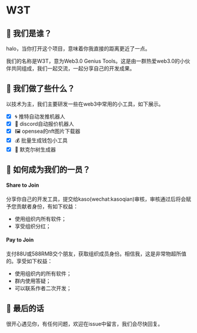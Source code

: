 # W3T

## 🐺 我们是谁？

halo，当你打开这个项目，意味着你我直接的距离更近了一点。

我们的名称是W3T，意为Web3.0 Genius Tools。这是由一群热爱web3.0的小伙伴共同组成，我们一起交流，一起分享自己的开发成果。

## 🔬 我们做了些什么？

以技术为主，我们主要研发一些在web3中常用的小工具，如下展示。

   - [x] 🌀 推特自动发推机器人
   - [x] 🤖 discord自动报价机器人
   - [x] 🖼️ opensea的nft图片下载器
   - [x] 💰 批量生成钱包小工具
   - [x] 🌲 默克尔树生成器

## 💃 如何成为我们的一员？

#### Share to Join

分享你自己的开发工具，提交给kaso(wechat:kasoqian)审核，审核通过后将会赋予您贡献者身份，有如下权益：

- 使用组织内所有软件；
- 享受组织分红；

#### Pay to Join

支付88U或588RMB交个朋友，获取组织成员身份。相信我，这是非常物超所值的。享受如下权益：

- 使用组织内的所有软件；
- 群内使用答疑；
- 可以联系作者二次开发；

## 🙌 最后的话

很开心遇见你，有任何问题，欢迎在issue中留言，我们会尽快回复。
